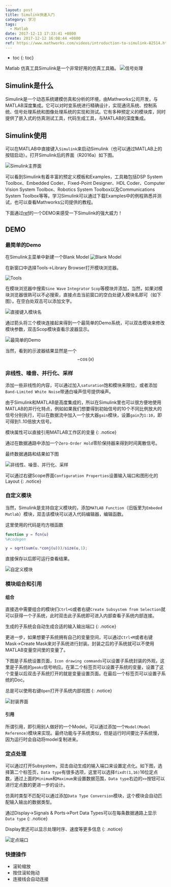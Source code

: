 ```yaml
---
layout: post
title: Simulink快速入门
category: 学习
tags:
  - Matlab
date: 2017-12-13 17:33:41 +0800
create: 2017-12-12 16:08:44 +0800
ref: https://www.mathworks.com/videos/introduction-to-simulink-82514.html
---
```


- toc
{: toc}

Matlab 仿真工具Simulink是一个非常好用的仿真工具箱。
![信号处理](https://i.loli.net/2017/12/13/5a30f30a222ba.gif)

## Simulink是什么

Simulink是一个动态系统建模仿真和分析的环境，由Mathworks公司开发，与MATLAB深度集成。它可以对时变系统进行精确设计，实现通讯系统、控制系统、信号处理系统和图像处理系统的实现和测试。它有多种预定义的模块库，同时提供了嵌入式的仿真测试工具，代码生成工具，与MATLAB的深度集成。

## Simulink使用

可以在MATLAB中直接键入`Simulink`来启动Simulink（也可以通过MATLAB上的按钮启动）。打开Simulink后的界面（R2016a）如下图。

![Simulink主界面](https://i.loli.net/2017/12/12/5a2f9e86064d9.png)

可以看到Simulink有着丰富的预定义模板和Examples，工具箱包括DSP System Toolbox、Embedded Coder、Fixed-Point Designer、HDL Coder、Computer Vision System Toolbox、Robotics System Toolbox以及Communications System Toolbox等等。学习Simulink可以通过下载Examples中的例程熟悉并测试，也可以查看Mathworks公司提供的教程。

下面通过[ref](https://www.mathworks.com/videos/introduction-to-simulink-82514.html)的一个DEMO来感受一下Simulink的强大威力！

## DEMO

### 最简单的Demo

在Simulink主菜单中新建一个Blank Model ![Blank Model](https://i.loli.net/2017/12/12/5a2fa0e391bbb.png)

在新窗口中选择Tools→Library Browser打开模块浏览器。

![Tools](https://i.loli.net/2017/12/12/5a2fa132a4252.png)

在模块浏览器中搜索`Sine Wave` `Integrator` `Scop`等模块并添加，当然，如果对模块浏览器很熟可以不必搜索，直接点击当前窗口的空白处键入模块名即可（如下图）。在空白处双击可以添加文字。

![直接键入模块名](https://i.loli.net/2017/12/12/5a2fa2f6ce937.png)

通过箭头将三个模块连接起来得到一个最简单的Demo系统，可以双击模块来修改模块参数，双击Scop模块查看示波器显示。

![最简单的Demo](https://i.loli.net/2017/12/12/5a2fa434ad9cb.png)

当然，看到的示波器结果显然是一个$$-\cos(x)$$

### 非线性、噪音、并行化、采样

添加一些非线性的内容，可以通过加入`saturation`饱和模块来限位，或者添加`Band-Limited White Noise`带通白噪声信号提供噪声。

由于Simulink和MATLAB是高度集成的，所以在Simulink里也可以很方便地使用MATLAB的并行化特点，例如如果我们想要得到初始信号的10个不同比例放大的信号分别执行，可以在数据流中加入一个放大器`gain`模块，设置`gain`为`1:10`，即可得到1..10倍放大信号。

模块属性可以直接引用MATLAB工作区的变量
{: .notice}

通过在数据通路中添加一个`Zero-Order Hold`零阶保持器来得到时间离散信号。

最终数据通路和结果如下图

![非线性、噪音、并行化、采样](https://i.loli.net/2017/12/12/5a2fc79db2806.png)

可以通过右键Scope界面`Configuration Properties`设置输入端口和图形化的Layout
{: .notice}

### 自定义模块

当然，Simulink是支持自定义模块的，添加`MATLAB Function`（旧版里为`Embeded Matlab`）模块，双击该模块可以进入代码编辑器，编辑函数。

这里使用的代码是均方根函数

```matlab
function y = fcn(u)
%#codegen

y = sqrt(sum(u.*conj(u)))/size(u,1);
```

直接保存以后即可运行查看结果。

![自定义模块](https://i.loli.net/2017/12/12/5a2fc9e1f0af8.png)

### 模块组合和引用

#### 组合

直接选中需要组合的模块们`Ctrl+G`或者右键`Create Subsystem from Selection`就可以获得一个子系统，此时双击此子系统即可进入内部查看子系统内部连接。

生成的子系统会自动生成合适的输入输出端口
{: .notice}

更进一步，如果想要子系统拥有自己的变量空间，可以通过`Ctrl+M`或者右键Mask→Create Mask来对子系统进行封装。封装之后的子系统就可以不使用MATLAB变量空间里的变量了。

下图是子系统设置页面，`Icon drawing commands`可以设置子系统封装的外观，这里是子系统的`peaks`信号响应。在第二个标签页可以设置子系统的变量，设置了这个变量以后双击子系统打开的就是变量设置页面。在最后一个标签页可以设置子系统的Doc。

总是可以使用右键`Open`打开子系统内部视图
{: .notice}

![封装界面](https://i.loli.net/2017/12/12/5a2fcd0b6abb4.png)

#### 引用

所谓引用，即引用别人做好的一个Model。可以通过添加一个`Model(Model Reference)`模块来实现。最终功能与子系统类似，但是运行时间要比子系统慢，因为运行时会自动将model复制进来。

### 定点处理

可以通过打开Subsystem，双击自动生成的输入端口来设置定点化。如下图，选择第二个标签页，`Data type`有很多选项，这里可以选择`fixdt(1,16)`16位定点数，通过上面的`Minimum`和`Maximum`来设置数据范围，`Data type`右边的`>>`按钮可以进行定点数的更进一步的设计。

仿真时类型不匹配可以通过添加`Data Type Conversion`模块，这个模块会自动匹配输入输出的数据类型。

通过Display→Signals & Ports→Port Data Types可以在每条数据通路上显示`Data type`
{: .notice}

Display里还可以显示处理时序、速度等更多信息
{: .notice}

![定点端口](https://i.loli.net/2017/12/12/5a2fcfcb8493b.png)

### 快捷操作

* 滚轮缩放
* 按住滚轮拖动
* 连接线会自动连接
